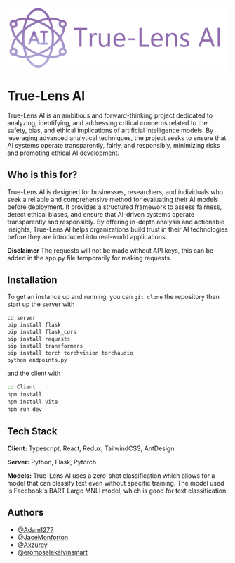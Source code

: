 ![Logo](trulens.png)
# True-Lens AI

True-Lens AI is an ambitious and forward-thinking project dedicated to analyzing, identifying, and addressing critical concerns related to the safety, bias, and ethical implications of artificial intelligence models. By leveraging advanced analytical techniques, the project seeks to ensure that AI systems operate transparently, fairly, and responsibly, minimizing risks and promoting ethical AI development.

## Who is this for?

True-Lens AI is designed for businesses, researchers, and individuals who seek a reliable and comprehensive method for evaluating their AI models before deployment. It provides a structured framework to assess fairness, detect ethical biases, and ensure that AI-driven systems operate transparently and responsibly. By offering in-depth analysis and actionable insights, True-Lens AI helps organizations build trust in their AI technologies before they are introduced into real-world applications.

**Disclaimer** The requests will not be made without API keys, this can be added in the app.py file temporarily for making requests.

## Installation

To get an instance up and running, you can ```git clone``` the repository then start up the server with 
```
cd server
pip install flask
pip install flask_cors
pip install requests
pip install transformers
pip install torch torchvision torchaudio
python endpoints.py
```
and the client with
```bash
cd Client
npm install
npm install vite
npm run dev
```
    
## Tech Stack

**Client:** Typescript, React, Redux, TailwindCSS, AntDesign

**Server:** Python, Flask, Pytorch

**Models:** True-Lens AI uses a zero-shot classification which allows for a model that can classify text even without specific training. The model used is Facebook's BART Large MNLI model, which is good for text classification.
## Authors

- [@Adam1277](https://github.com/Adam1277)
- [@JaceMonforton](https://github.com/JaceMonforton)
- [@Axzurey](https://github.com/Axzurey)
- [@eromoselekelvinsmart](https://github.com/eromoselekelvinsmart)
